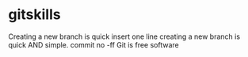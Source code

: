 # gitskills
Creating a new branch is quick
insert one line
creating a new branch is quick AND simple.
commit no -ff
Git is free software
